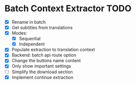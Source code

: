 # Batch Context Extractor TODO

- [x] Rename in batch
- [x] Get subtitles from translations
- [x] Modes:
  - [x] Sequential
  - [x] Independent
- [x] Populate extraction to translation context
- [x] Backend: batch api route option
- [x] Change the buttons name content
- [x] Only show important settings
- [ ] Simplify the download section
- [x] Implement continue extraction
